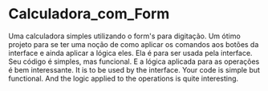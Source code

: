 # Calculadora_com_Form
Uma calculadora simples utilizando o form's para digitação. Um ótimo projeto para se ter uma noção de como aplicar os comandos aos botões da interface e ainda aplicar a lógica eles.
Ela é para ser usada pela interface. Seu código é simples, mas funcional. E a lógica aplicada para as operações é bem interessante.
It is to be used by the interface. Your code is simple but functional. And the logic applied to the operations is quite interesting.
